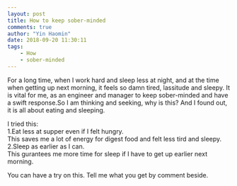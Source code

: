 ```yaml
---
layout: post
title: How to keep sober-minded
comments: true
author: "Yin Haomin"
date: 2018-09-20 11:30:11
tags:
    - How
    - sober-minded
---
```


For a long time, when I work hard and sleep less at night, and at the time when getting up next morning, it feels so damn tired, lassitude and sleepy. It is vital for me, as an engineer and manager to keep sober-minded and have a swift response.So I am thinking and seeking, why is this? And I found out, it is all about eating and sleeping.<br>

I tried this:<br>
1.Eat less at supper even if I felt hungry.<br>
This saves me a lot of energy for digest food and felt less tird and sleepy.<br>
2.Sleep as earlier as I can.<br>
This gurantees me more time for sleep if I have to get up earlier next morning.<br>

You can have a try on this. Tell me what you get by comment beside.
